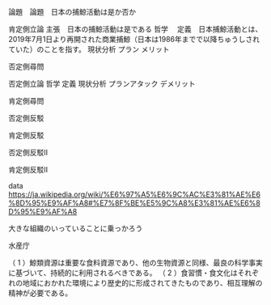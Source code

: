 論題　論題　日本の捕鯨活動は是か否か　

肯定側立論
    主張　日本の捕鯨活動は是である
    哲学　
    定義　日本捕鯨活動とは、2019年7月1日より再開された商業捕鯨（日本は1986年までで以降ちゅうしされていた）のことを指す。 
    現状分析
    プラン
    メリット

否定側尋問

否定側立論
    哲学
    定義
    現状分析
    プランアタック
    デメリット

肯定側尋問

否定側反駁

肯定側反駁

否定側反駁Ⅱ

肯定側反駁Ⅱ


data
https://ja.wikipedia.org/wiki/%E6%97%A5%E6%9C%AC%E3%81%AE%E6%8D%95%E9%AF%A8#%E7%8F%BE%E5%9C%A8%E3%81%AE%E6%8D%95%E9%AF%A8


大きな組織のいっていることに乗っかろう

水産庁


（ 1 ）鯨類資源は重要な食料資源であり、他の生物資源と同様、最良の科学事実に基づいて、持続的に利用されるべきである。
（ 2 ）食習慣・食文化はそれぞれの地域におかれた環境により歴史的に形成されてきたものであり、相互理解の精神が必要である。


